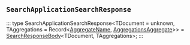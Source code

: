 ## `SearchApplicationSearchResponse`
:::
type SearchApplicationSearchResponse<TDocument = unknown, TAggregations = Record<[AggregateName](./AggregateName.md), [AggregationsAggregate](./AggregationsAggregate.md)>> = [SearchResponseBody](./SearchResponseBody.md)<TDocument, TAggregations>;
:::
